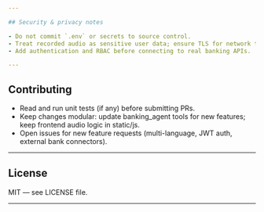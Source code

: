 ```yaml
---

## Security & privacy notes

- Do not commit `.env` or secrets to source control.
- Treat recorded audio as sensitive user data; ensure TLS for network transport in production.
- Add authentication and RBAC before connecting to real banking APIs.

---
```


## Contributing

- Read and run unit tests (if any) before submitting PRs.
- Keep changes modular: update banking_agent tools for new features; keep frontend audio logic in static/js.
- Open issues for new feature requests (multi-language, JWT auth, external bank connectors).

---

## License

MIT — see LICENSE file.

---

